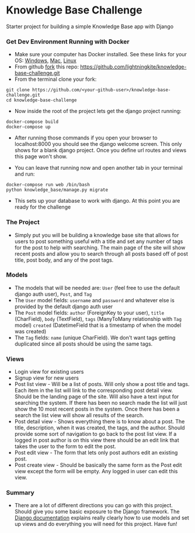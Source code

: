 # Knowledge Base Challenge
Starter project for building a simple Knowledge Base app with Django


### Get Dev Environment Running with Docker

* Make sure your computer has Docker installed. See these links for your OS: [Windows](https://docs.docker.com/docker-for-windows/install/), [Mac](https://docs.docker.com/docker-for-mac/install/), [Linux](https://docs.docker.com/v17.12/install/)
* From github [fork](https://help.github.com/articles/fork-a-repo/) this repo: https://github.com/lightningkite/knowledge-base-challenge.git
* From the terminal clone your fork:

```
git clone https://github.com/<your-github-user>/knowledge-base-challenge.git
cd knowledge-base-challenge
```

* Now inside the root of the project lets get the django project running:

```
docker-compose build
docker-compose up
```

* After running those commands if you open your browser to localhost:8000 you should see the django welcome screen. This only shows for a blank django project. Once you define url routes and views this page won't show.

* You can leave that running now and open another tab in your terminal and run:

```
docker-compose run web /bin/bash
python knowledge_base/manage.py migrate
```

* This sets up your database to work with django. At this point you are ready for the challenge


### The Project

* Simply put you will be building a knowledge base site that allows for users to post something useful with a title and set any number of tags for the post to help with searching. The main page of the site will show recent posts and allow you to search through all posts based off of post title, post body, and any of the post tags.


### Models

* The models that will be needed are: `User` (feel free to use the default django auth user), `Post`, and `Tag`
* The `User` model fields: `username` and `password` and whatever else is provided by the default django auth user
* The `Post` model fields: `author` (ForeignKey to your user), `title` (CharField), `body` (TextField), `tags` (ManyToMany relationship with `Tag` model) `created` (DatetimeField that is a timestamp of when the model was created)
* The `Tag` fields: `name` (unique CharField). We don't want tags getting duplicated since all posts should be using the same tags.


### Views

* Login view for existing users
* Signup view for new users
* Post list view - Will be a list of posts. Will only show a post title and tags. Each item in the list will link to the corresponding post detail view. Should be the landing page of the site. Will also have a text input for searching the system. If there has been no search made the list will just show the 10 most recent posts in the system. Once there has been a search the list view will show all results of the search.
* Post detail view - Shows everything there is to know about a post. The title, description, when it was created, the tags, and the author. Should provide some sort of navigation to go back to the post list view. If a logged in post author is on this view there should be an edit link that takes the user to the form to edit the post.
* Post edit view - The form that lets only post authors edit an existing post.
* Post create view - Should be basically the same form as the Post edit view except the form will be empty. Any logged in user can edit this view.


### Summary

* There are a lot of different directions you can go with this project. Should give you some basic exposure to the Django framework. The [Django documentation](https://docs.djangoproject.com/en/2.1/) explains really clearly how to use models and set up views and do everything you will need for this project. Have fun!
